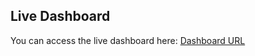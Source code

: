 ## Live Dashboard
You can access the live dashboard here: [Dashboard URL](https://ev-dashboardju-erbm99bi7-tiasha-maitras-projects.vercel.app)
